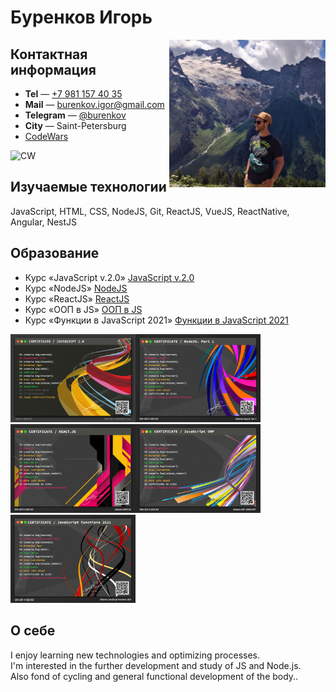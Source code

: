 # Буренков Игорь

<img align="right" width="250" heigth="auto" alt="Буренков Игорь и вид на Джугутурлючат" src="IMG_20210725_113104min.jpg">

## Контактная информация

- **Tel** — <a href="tel:+79811574035">+7 981 157 40 35</a>
- **Mail** — <a href="burenkov.igor@gmail.com">burenkov.igor@gmail.com</a>
- **Telegram** — <a href="https://t.me/burenkov">@burenkov</a>
- **City** — Saint-Petersburg
- [CodeWars](https://www.codewars.com/users/BrNkV)
<img alt="CW" src="https://www.codewars.com/users/BrNkV/badges/small">

## Изучаемые технологии
JavaScript, HTML, CSS, NodeJS, Git, ReactJS, VueJS, ReactNative, Angular, NestJS

## Образование

- Курс «JavaScript v.2.0» [JavaScript v.2.0](https://itgid.info/course/javascript-2)
- Курс «NodeJS» [NodeJS](https://itgid.info/course/nodejs)
- Курс «ReactJS» [ReactJS](https://itgid.info/course/reactjs)
- Курс «ООП в JS» [ООП в JS](https://itgid.info/course/object-js)
- Курс «Функции в JavaScript 2021» [Функции в JavaScript 2021](https://itgid.info/course/function-2021)

<img width="200" heigth="auto" alt="JS2min" src="cert_min/JS2min.png"><img width="200" heigth="auto" alt="NodeJSmin" src="cert_min/NodeJSmin.png"><img width="200" heigth="auto" alt="ReactJSmin" src="cert_min/ReactJSmin.png"><img width="200" heigth="auto" alt="JS OOPmin" src="cert_min/JS OOPmin.png"><img width="200" heigth="auto" alt="JS_Function" src="cert_min/JS_Function 2021min.png">

<!-- ## Репозитории -->

## О себе
I enjoy learning new technologies and optimizing processes. <br>
I'm interested in the further development and study of JS and Node.js. <br>
Also fond of cycling and general functional development of the body..

<!--
Here are some ideas to get you started:

- 🔭 I’m currently working on ...
- 🌱 I’m currently learning ...
- 👯 I’m looking to collaborate on ...
- 🤔 I’m looking for help with ...
- 💬 Ask me about ...
- 📫 How to reach me: ...
- 😄 Pronouns: ...
- ⚡ Fun fact: ...
-->
